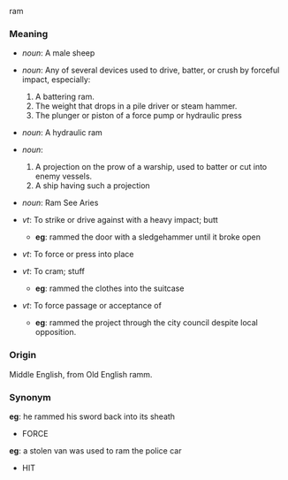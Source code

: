 ram
### Meaning
+ _noun_: A male sheep
+ _noun_: Any of several devices used to drive, batter, or crush by forceful impact, especially:
   1. A battering ram.
   2. The weight that drops in a pile driver or steam hammer.
   3. The plunger or piston of a force pump or hydraulic press
+ _noun_: A hydraulic ram
+ _noun_:
   1. A projection on the prow of a warship, used to batter or cut into enemy vessels.
   2. A ship having such a projection
+ _noun_: Ram See Aries

+ _vt_: To strike or drive against with a heavy impact; butt
    + __eg__: rammed the door with a sledgehammer until it broke open
+ _vt_: To force or press into place
+ _vt_: To cram; stuff
    + __eg__: rammed the clothes into the suitcase
+ _vt_: To force passage or acceptance of
    + __eg__: rammed the project through the city council despite local opposition.

### Origin

Middle English, from Old English ramm.

### Synonym

__eg__: he rammed his sword back into its sheath

+ FORCE

__eg__: a stolen van was used to ram the police car

+ HIT


